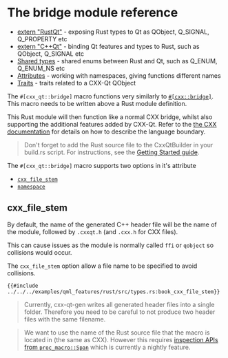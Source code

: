 <!--
SPDX-FileCopyrightText: 2023 Klarälvdalens Datakonsult AB, a KDAB Group company <info@kdab.com>
SPDX-FileContributor: Andrew Hayzen <andrew.hayzen@kdab.com>

SPDX-License-Identifier: MIT OR Apache-2.0
-->

# The bridge module reference

- [extern "RustQt"](./extern_rustqt.md) - exposing Rust types to Qt as QObject, Q_SIGNAL, Q_PROPERTY etc
- [extern "C++Qt"](./extern_cppqt.md) - binding Qt features and types to Rust, such as QObject, Q_SIGNAL etc
- [Shared types](./shared_types.md) - shared enums between Rust and Qt, such as Q_ENUM, Q_ENUM_NS etc
- [Attributes](./attributes.md) - working with namespaces, giving functions different names
- [Traits](./traits.md) - traits related to a CXX-Qt QObject

The `#[cxx_qt::bridge]` macro functions very similarly to [`#[cxx::bridge]`](https://docs.rs/cxx/latest/cxx/attr.bridge.html). This macro needs to be written above a Rust module definition.

This Rust module will then function like a normal CXX bridge, whilst also supporting the additional features added by CXX-Qt. Refer to the [the CXX documentation](https://cxx.rs/) for details on how to describe the language boundary.

> Don't forget to add the Rust source file to the CxxQtBuilder in your build.rs script. For instructions, see the [Getting Started guide](../getting-started/4-cmake-integration.md).

The `#[cxx_qt::bridge]` macro supports two options in it's attribute
- [`cxx_file_stem`](#cxx_file_stem)
- [`namespace`](./attributes.md#namespace)

## cxx_file_stem

By default, the name of the generated C++ header file will be the name of the module, followed by `.cxxqt.h` (and `.cxx.h` for CXX files).

This can cause issues as the module is normally called `ffi` or `qobject` so collisions would occur.

The `cxx_file_stem` option allow a file name to be specified to avoid collisions.

```rust,ignore
{{#include ../../../examples/qml_features/rust/src/types.rs:book_cxx_file_stem}}
```

> Currently, cxx-qt-gen writes all generated header files into a single folder.
> Therefore you need to be careful to not produce two header files with the same filename.

> We want to use the name of the Rust source file that the macro is located in (the same as CXX).
> However this requires [inspection APIs from `proc_macro::Span`](https://github.com/rust-lang/rust/issues/54725)
> which is currently a nightly feature.
